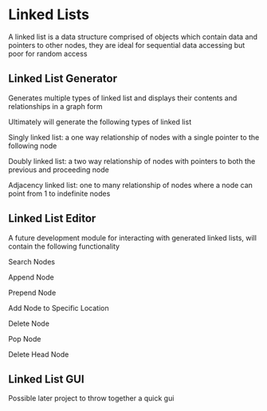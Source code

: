 # Linked Lists
A linked list is a data structure comprised of objects which contain data and pointers to other nodes, they are ideal for sequential data accessing but poor for random access


## Linked List Generator
Generates multiple types of linked list and displays their contents and relationships in a graph form 

Ultimately will generate the following types of linked list

Singly linked list: a one way relationship of nodes with a single pointer to the following node 

Doubly linked list: a two way relationship of nodes with pointers to both the previous and proceeding node

Adjacency linked list: one to many relationship of nodes where a node can point from 1 to indefinite nodes

## Linked List Editor
A future development module for interacting with generated linked lists, will contain the following functionality

Search Nodes

Append Node

Prepend Node

Add Node to Specific Location

Delete Node

Pop Node

Delete Head Node


## Linked List GUI

Possible later project to throw together a quick gui 
